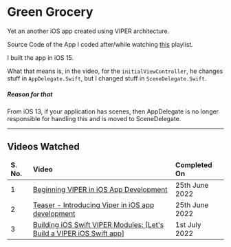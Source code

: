 # Green Grocery

Yet an another iOS app created using VIPER architecture.

Source Code of the App I coded after/while watching [this](https://www.youtube.com/playlist?list=PLpvpznviFFFIr3zdXutHL1ObytbzB6Rul)
playlist.

I built the app in iOS 15.

What that means is, in the video, for the `initialViewController`,
he changes stuff in `AppDelegate.Swift`, but I changed stuff in
`SceneDelegate.Swift`.

##### Reason for that

From iOS 13, if your application has scenes, then AppDelegate is no longer
responsible for handling this and is moved to SceneDelegate.

<hr>

## Videos Watched

<table>
    <thead>
        <tr>
            <td><b>S. No.</b></td>
            <td><b>Video</b></td>
            <td><b>Completed On</b></td>
        </tr>
    </thead>
    <tbody>
        <tr>
            <td>1</td>
            <td> <a href="https://www.youtube.com/watch?v=7BBFrHF_TYo">
                 Beginning VIPER in iOS App Development
                 </a>
            </td>
            <td> 25th June 2022 </td>
        </tr>
        <tr>
            <td>2</td>
            <td> <a href="https://www.youtube.com/watch?v=_wEw2lx9SuA">
                 Teaser - Introducing Viper in iOS app development
                 </a>
            </td>
            <td> 25th June 2022 </td>
        </tr>
        <tr>
            <td>3</td>
            <td> <a href="https://www.youtube.com/watch?v=7wrhpBXtDJ8">
                Building iOS Swift VIPER Modules: [Let's Build a VIPER iOS Swift app]
                 </a>
            </td>
            <td> 1st July 2022 </td>
        </tr>
    </tbody>
</table>

